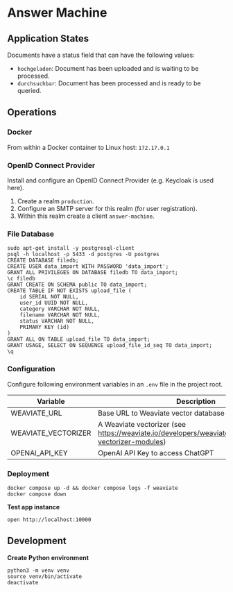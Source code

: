 # Answer Machine

## Application States
Documents have a status field that can have the following values:
- ```hochgeladen```: Document has been uploaded and is waiting to be processed.
- ```durchsuchbar```: Document has been processed and is ready to be queried.

## Operations

### Docker
From within a Docker container to Linux host: ```172.17.0.1```

### OpenID Connect Provider
Install and configure an OpenID Connect Provider (e.g. Keycloak is used here). 
1. Create a realm ```production```.
2. Configure an SMTP server for this realm (for user registration). 
3. Within this realm create a client ```answer-machine```.

### File Database
```shell
sudo apt-get install -y postgresql-client
psql -h localhost -p 5433 -d postgres -U postgres
CREATE DATABASE filedb;
CREATE USER data_import WITH PASSWORD 'data_import';
GRANT ALL PRIVILEGES ON DATABASE filedb TO data_import;
\c filedb
GRANT CREATE ON SCHEMA public TO data_import;
CREATE TABLE IF NOT EXISTS upload_file (
	id SERIAL NOT NULL, 
	user_id UUID NOT NULL, 
	category VARCHAR NOT NULL, 
	filename VARCHAR NOT NULL, 
	status VARCHAR NOT NULL, 
	PRIMARY KEY (id)
)
GRANT ALL ON TABLE upload_file TO data_import;
GRANT USAGE, SELECT ON SEQUENCE upload_file_id_seq TO data_import;
\q
```




### Configuration
Configure following environment variables in an ```.env``` file in the project root.

| Variable            | Description                                                                                              |
|---------------------|----------------------------------------------------------------------------------------------------------|
| WEAVIATE_URL        | Base URL to Weaviate vector database                                                                     |
| WEAVIATE_VECTORIZER | A Weaviate vectorizer (see https://weaviate.io/developers/weaviate/modules/retriever-vectorizer-modules) |
| OPENAI_API_KEY      | OpenAI API Key to access ChatGPT                                                                         |

### Deployment
```shell
docker compose up -d && docker compose logs -f weaviate
docker compose down
```
**Test app instance**
```shell
open http://localhost:10000
```

## Development

**Create Python environment**
```shell
python3 -m venv venv
source venv/bin/activate
deactivate
```
